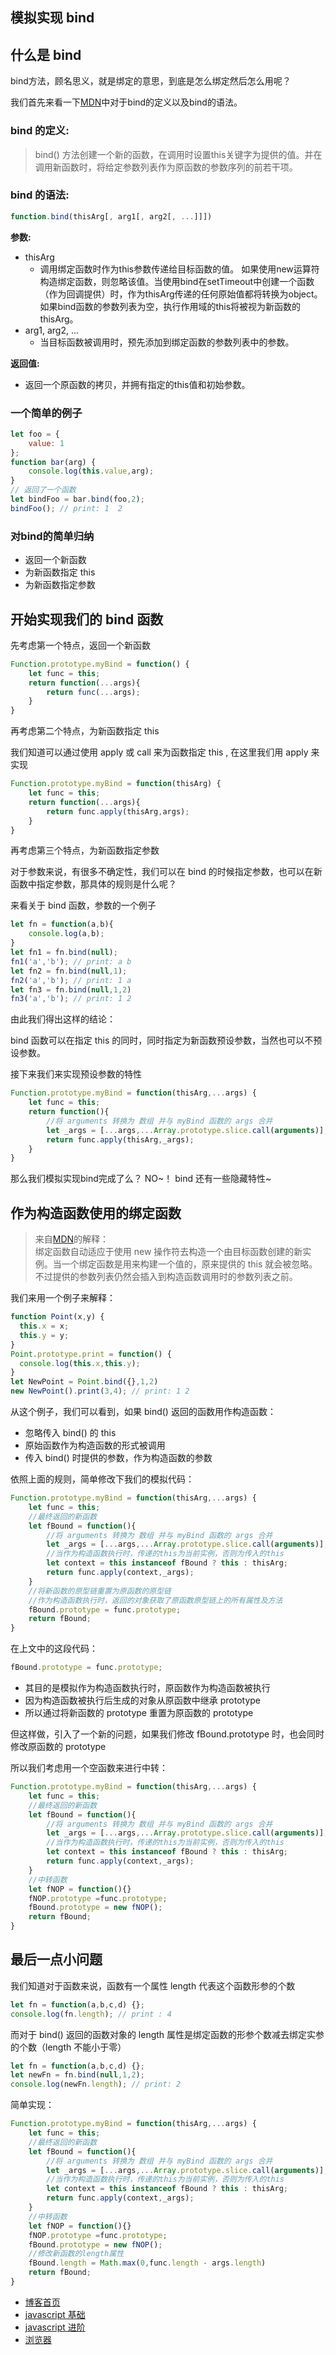 ## 模拟实现 bind

## 什么是 bind

bind方法，顾名思义，就是绑定的意思，到底是怎么绑定然后怎么用呢？

我们首先来看一下[MDN](https://developer.mozilla.org/zh-CN/docs/Web/JavaScript/Reference/Global_Objects/Function/bind)中对于bind的定义以及bind的语法。

### bind 的定义:
>bind() 方法创建一个新的函数，在调用时设置this关键字为提供的值。并在调用新函数时，将给定参数列表作为原函数的参数序列的前若干项。

### bind 的语法:
```javascript
function.bind(thisArg[, arg1[, arg2[, ...]]])
```
**参数:**  
+ thisArg
    + 调用绑定函数时作为this参数传递给目标函数的值。 如果使用new运算符构造绑定函数，则忽略该值。当使用bind在setTimeout中创建一个函数（作为回调提供）时，作为thisArg传递的任何原始值都将转换为object。如果bind函数的参数列表为空，执行作用域的this将被视为新函数的thisArg。
+ arg1, arg2, ...
    + 当目标函数被调用时，预先添加到绑定函数的参数列表中的参数。

**返回值:**
+ 返回一个原函数的拷贝，并拥有指定的this值和初始参数。

### 一个简单的例子
```javascript
let foo = {
    value: 1
};
function bar(arg) {
    console.log(this.value,arg);
}
// 返回了一个函数
let bindFoo = bar.bind(foo,2);
bindFoo(); // print: 1  2
```

### 对bind的简单归纳
    
+ 返回一个新函数
+ 为新函数指定 this
+ 为新函数指定参数

## 开始实现我们的 bind 函数

先考虑第一个特点，返回一个新函数
```javascript
Function.prototype.myBind = function() {
    let func = this;
    return function(...args){
        return func(...args);
    }
}
```

再考虑第二个特点，为新函数指定 this

我们知道可以通过使用 apply 或 call 来为函数指定 this , 在这里我们用 apply 来实现

```javascript
Function.prototype.myBind = function(thisArg) {
    let func = this;
    return function(...args){
        return func.apply(thisArg,args);
    }
}
```

再考虑第三个特点，为新函数指定参数

对于参数来说，有很多不确定性，我们可以在 bind 的时候指定参数，也可以在新函数中指定参数，那具体的规则是什么呢？

来看关于 bind 函数，参数的一个例子

```javascript
let fn = function(a,b){
    console.log(a,b);
}
let fn1 = fn.bind(null);
fn1('a','b'); // print: a b
let fn2 = fn.bind(null,1);
fn2('a','b'); // print: 1 a
let fn3 = fn.bind(null,1,2)
fn3('a','b'); // print: 1 2
```

由此我们得出这样的结论：

bind 函数可以在指定 this 的同时，同时指定为新函数预设参数，当然也可以不预设参数。

接下来我们来实现预设参数的特性

```javascript
Function.prototype.myBind = function(thisArg,...args) {
    let func = this;
    return function(){
        //将 arguments 转换为 数组 并与 myBind 函数的 args 合并
        let _args = [...args,...Array.prototype.slice.call(arguments)];
        return func.apply(thisArg,_args);
    }
}
```

那么我们模拟实现bind完成了么？ NO~！ bind 还有一些隐藏特性~


## 作为构造函数使用的绑定函数
> 来自[MDN](https://developer.mozilla.org/zh-CN/docs/Web/JavaScript/Reference/Global_Objects/Function/bind#%E4%BD%9C%E4%B8%BA%E6%9E%84%E9%80%A0%E5%87%BD%E6%95%B0%E4%BD%BF%E7%94%A8%E7%9A%84%E7%BB%91%E5%AE%9A%E5%87%BD%E6%95%B0)的解释：     
> 绑定函数自动适应于使用 new 操作符去构造一个由目标函数创建的新实例。当一个绑定函数是用来构建一个值的，原来提供的 this 就会被忽略。不过提供的参数列表仍然会插入到构造函数调用时的参数列表之前。

我们来用一个例子来解释：
```javascript
function Point(x,y) {
  this.x = x;
  this.y = y;
}
Point.prototype.print = function() {
  console.log(this.x,this.y);
}
let NewPoint = Point.bind({},1,2)
new NewPoint().print(3,4); // print: 1 2 
```

从这个例子，我们可以看到，如果 bind() 返回的函数用作构造函数：
+ 忽略传入 bind() 的 this
+ 原始函数作为构造函数的形式被调用
+ 传入 bind() 时提供的参数，作为构造函数的参数

依照上面的规则，简单修改下我们的模拟代码：
```javascript
Function.prototype.myBind = function(thisArg,...args) {
    let func = this;
    //最终返回的新函数
    let fBound = function(){
        //将 arguments 转换为 数组 并与 myBind 函数的 args 合并
        let _args = [...args,...Array.prototype.slice.call(arguments)];
        //当作为构造函数执行时，传递的this为当前实例，否则为传入的this
        let context = this instanceof fBound ? this : thisArg;
        return func.apply(context,_args);
    }
    //将新函数的原型链重置为原函数的原型链
    //作为构造函数执行时，返回的对象获取了原函数原型链上的所有属性及方法
    fBound.prototype = func.prototype;
    return fBound;
}
```

在上文中的这段代码：
```javascript
fBound.prototype = func.prototype;
```
+ 其目的是模拟作为构造函数执行时，原函数作为构造函数被执行    
+ 因为构造函数被执行后生成的对象从原函数中继承 prototype    
+ 所以通过将新函数的 prototype 重置为原函数的 prototype   

但这样做，引入了一个新的问题，如果我们修改 fBound.prototype 时，也会同时修改原函数的 prototype

所以我们考虑用一个空函数来进行中转：
```javascript
Function.prototype.myBind = function(thisArg,...args) {
    let func = this;
    //最终返回的新函数
    let fBound = function(){
        //将 arguments 转换为 数组 并与 myBind 函数的 args 合并
        let _args = [...args,...Array.prototype.slice.call(arguments)];
        //当作为构造函数执行时，传递的this为当前实例，否则为传入的this
        let context = this instanceof fBound ? this : thisArg;
        return func.apply(context,_args);
    }
    //中转函数
    let fNOP = function(){}
    fNOP.prototype =func.prototype;
    fBound.prototype = new fNOP();
    return fBound;
}
```

## 最后一点小问题

我们知道对于函数来说，函数有一个属性 length 代表这个函数形参的个数
```javascript
let fn = function(a,b,c,d) {};
console.log(fn.length); // print : 4
```

而对于 bind() 返回的函数对象的 length 属性是绑定函数的形参个数减去绑定实参的个数（length 不能小于零）
```javascript
let fn = function(a,b,c,d) {};
let newFn = fn.bind(null,1,2);
console.log(newFn.length); // print: 2
```

简单实现：
```javascript
Function.prototype.myBind = function(thisArg,...args) {
    let func = this;
    //最终返回的新函数
    let fBound = function(){
        //将 arguments 转换为 数组 并与 myBind 函数的 args 合并
        let _args = [...args,...Array.prototype.slice.call(arguments)];
        //当作为构造函数执行时，传递的this为当前实例，否则为传入的this
        let context = this instanceof fBound ? this : thisArg;
        return func.apply(context,_args);
    }
    //中转函数
    let fNOP = function(){}
    fNOP.prototype =func.prototype;
    fBound.prototype = new fNOP();
    //修改新函数的length属性
    fBound.length = Math.max(0,func.length - args.length)
    return fBound;
}
```


+ [博客首页](https://github.com/chenqf/blog)
+ [javascript 基础](https://github.com/chenqf/blog/blob/master/articles/javascript基础)
+ [javascript 进阶](https://github.com/chenqf/blog/blob/master/articles/javascript进阶)
+ [浏览器](https://github.com/chenqf/blog/blob/master/articles/浏览器)

